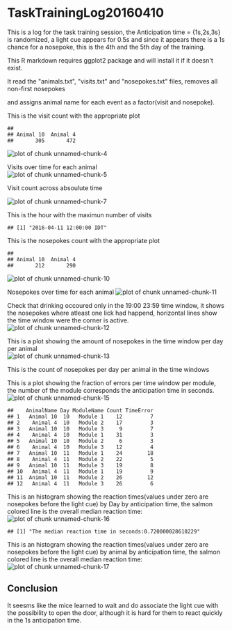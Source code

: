 TaskTrainingLog20160410
=======================

This is a log for the task training session, the Anticipation time = {1s,2s,3s} is randomized, a light cue appears for 0.5s and since it appears there is a 1s chance for a nosepoke, this is the 4th and the 5th day of the training. 



This R markdown requires ggplot2 package and will install it if it doesn't exist.  


It read the "animals.txt", "visits.txt" and "nosepokes.txt" files, removes all non-first nosepokes    

and assigns animal name for each event as a factor(visit and nosepoke).  



This is the visit count with the appropriate plot  

```
## 
## Animal 10  Animal 4 
##       305       472
```

![plot of chunk unnamed-chunk-4](figure/unnamed-chunk-4-1.png)

Visits over time for each animal   
![plot of chunk unnamed-chunk-5](figure/unnamed-chunk-5-1.png)

Visit count across absoulute time  


![plot of chunk unnamed-chunk-7](figure/unnamed-chunk-7-1.png)



This is the hour with the maximun number of visits  

```
## [1] "2016-04-11 12:00:00 IDT"
```


This is the nosepokes count with the appropriate plot 

```
## 
## Animal 10  Animal 4 
##       212       290
```

![plot of chunk unnamed-chunk-10](figure/unnamed-chunk-10-1.png)


Nosepokes over time for each animal
![plot of chunk unnamed-chunk-11](figure/unnamed-chunk-11-1.png)

Check that drinking occoured only in the 19:00 23:59 time window, it shows the nosepokes where atleast one lick had happend, horizontal lines show the time window were the corner is active.
![plot of chunk unnamed-chunk-12](figure/unnamed-chunk-12-1.png)


This is a plot showing the amount of nosepokes in the time window per day per animal  
![plot of chunk unnamed-chunk-13](figure/unnamed-chunk-13-1.png)

This is the count of nosepokes per day per animal in the time windows


This is a plot showing the fraction of errors per time window per module,
the number of the module corresponds the anticipation time in seconds.
![plot of chunk unnamed-chunk-15](figure/unnamed-chunk-15-1.png)

```
##    AnimalName Day ModuleName Count TimeError
## 1   Animal 10  10   Module 1    12         7
## 2    Animal 4  10   Module 2    17         3
## 3   Animal 10  10   Module 3     9         7
## 4    Animal 4  10   Module 1    31         3
## 5   Animal 10  10   Module 2     6         3
## 6    Animal 4  10   Module 3    12         4
## 7   Animal 10  11   Module 1    24        18
## 8    Animal 4  11   Module 2    22         5
## 9   Animal 10  11   Module 3    19         8
## 10   Animal 4  11   Module 1    19         9
## 11  Animal 10  11   Module 2    26        12
## 12   Animal 4  11   Module 3    26         6
```

This is an histogram showing the reaction times(values under zero are nosepokes before the light cue) by Day by anticipation time, the salmon colored line is the overall median reaction time:
![plot of chunk unnamed-chunk-16](figure/unnamed-chunk-16-1.png)

```
## [1] "The median reaction time in seconds:0.720000028610229"
```
This is an histogram showing the reaction times(values under zero are nosepokes before the light cue) by animal by anticipation time, the salmon colored line is the overall median reaction time:
![plot of chunk unnamed-chunk-17](figure/unnamed-chunk-17-1.png)

## Conclusion
It seesms like the mice learned to wait and do associate the light cue with the possibility to open the door, although it is hard for them to react quickly in the 1s anticipation time.
